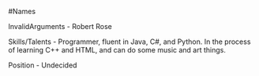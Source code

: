 #Names

InvalidArguments - Robert Rose

Skills/Talents - Programmer, fluent in Java, C#, and Python. In the process of learning C++ and 
HTML, and can do some music and art things.

Position - Undecided

